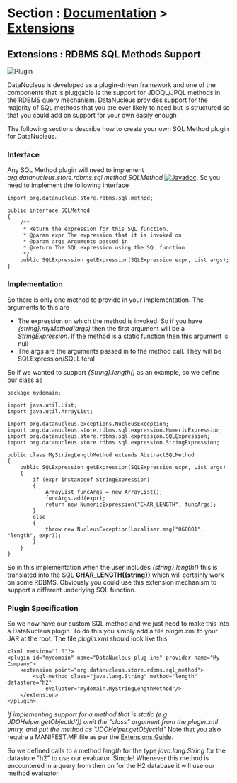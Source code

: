 <head><title>Extensions : RDBMS SQL Methods</title></head>

# Section : [Documentation](../index.html) > [Extensions](index.html)

## Extensions : RDBMS SQL Methods Support
![Plugin](../../images/nucleus_plugin.gif)

DataNucleus is developed as a plugin-driven framework and one of the components that is pluggable is the support for JDOQL/JPQL methods in the RDBMS query mechanism. 
DataNucleus provides support for the majority of SQL methods that you are ever likely to need but is structured so that you could add on support for your own easily enough

The following sections describe how to create your own SQL Method plugin for DataNucleus.

### Interface

Any SQL Method plugin will need to implement _org.datanucleus.store.rdbms.sql.method.SQLMethod_
[![Javadoc](../../images/javadoc.gif)](http://www.datanucleus.org/javadocs/store.rdbms/latest/org/datanucleus/store/rdbms/sql/method/SQLMethod.html).
So you need to implement the following interface

	import org.datanucleus.store.rdbms.sql.method;
	
	public interface SQLMethod
	{
    	/**
    	 * Return the expression for this SQL function.
    	 * @param expr The expression that it is invoked on
    	 * @param args Arguments passed in
    	 * @return The SQL expression using the SQL function
    	 */
    	public SQLExpression getExpression(SQLExpression expr, List args);
	}

### Implementation

So there is only one method to provide in your implementation. The arguments to this are

* The expression on which the method is invoked. So if you have _{string}.myMethod(args)_ then the first argument will be a _StringExpression_. 
If the method is a static function then this argument is null
* The args are the arguments passed in to the method call. They will be SQLExpression/SQLLiteral

So if we wanted to support _{String}.length()_ as an example, so we define our class as

	package mydomain;
	
	import java.util.List;
	import java.util.ArrayList;
	
	import org.datanucleus.exceptions.NucleusException;
	import org.datanucleus.store.rdbms.sql.expression.NumericExpression;
	import org.datanucleus.store.rdbms.sql.expression.SQLExpression;
	import org.datanucleus.store.rdbms.sql.expression.StringExpression;
	
	public class MyStringLengthMethod extends AbstractSQLMethod
	{
    	public SQLExpression getExpression(SQLExpression expr, List args)
    	{
        	if (expr instanceof StringExpression)
        	{
            	ArrayList funcArgs = new ArrayList();
            	funcArgs.add(expr);
            	return new NumericExpression("CHAR_LENGTH", funcArgs);
        	}
        	else
        	{
            	throw new NucleusException(Localiser.msg("060001", "length", expr));
        	}
    	}
	}

So in this implementation when the user includes _{string}.length()_
this is translated into the SQL __CHAR_LENGTH({string})__ which will certainly
work on some RDBMS. Obviously you could use this extension mechanism to support a different underlying SQL function.

### Plugin Specification

So we now have our custom SQL method and we just need to make this into a DataNucleus plugin. To do this you simply add a file 
_plugin.xml_ to your JAR at the root. The file _plugin.xml_ should look like this

	<?xml version="1.0"?>
	<plugin id="mydomain" name="DataNucleus plug-ins" provider-name="My Company">
    	<extension point="org.datanucleus.store.rdbms.sql_method">
        	<sql-method class="java.lang.String" method="length" datastore="h2"
            	evaluator="mydomain.MyStringLengthMethod"/>
    	</extension>
	</plugin>

_If implementing support for a method that is static (e.g JDOHelper.getObjectId()) omit the "class" argument from the plugin.xml entry, and put the method as "JDOHelper.getObjectId"_
Note that you also require a MANIFEST.MF file as per the [Extensions Guide](index.html).

So we defined calls to a method _length_ for the type _java.lang.String_
for the datastore "h2" to use our evaluator. Simple! Whenever this method is encountered
in a query from then on for the H2 database it will use our method evaluator.
